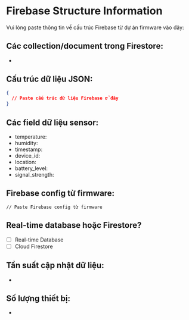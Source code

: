 # Firebase Structure Information

Vui lòng paste thông tin về cấu trúc Firebase từ dự án firmware vào đây:

## Các collection/document trong Firestore:
- 

## Cấu trúc dữ liệu JSON:
```json
{
  // Paste cấu trúc dữ liệu Firebase ở đây
}
```

## Các field dữ liệu sensor:
- temperature: 
- humidity: 
- timestamp: 
- device_id: 
- location: 
- battery_level: 
- signal_strength: 

## Firebase config từ firmware:
```
// Paste Firebase config từ firmware
```

## Real-time database hoặc Firestore?
- [ ] Real-time Database
- [ ] Cloud Firestore

## Tần suất cập nhật dữ liệu:
- 

## Số lượng thiết bị:
- 